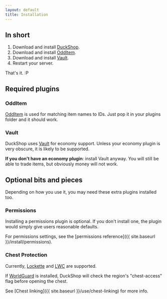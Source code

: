 ```yaml
---
layout: default
title: Installation
---
```


In short
--------

1. Download and install [DuckShop][].
2. Download and install [OddItem][].
3. Download and install [Vault][].
4. Restart your server.

That's it. :P

[DuckShop]: http://dev.bukkit.org/server-mods/duckshop/
[OddItem]: http://dev.bukkit.org/server-mods/odditem/
[Vault]: http://dev.bukkit.org/server-mods/vault/


Required plugins
----------------

### OddItem ###

[OddItem][] is used for matching item names to IDs. Just pop it in your plugins folder and it should work.


### Vault ###

DuckShop uses [Vault][] for economy support. Unless your economy plugin is very obscure, it is likely to be supported.

**If you don't have an economy plugin**: install Vault anyway. You will still be able to trade items, but obviously money will not work.


Optional bits and pieces
------------------------

Depending on how you use it, you may need these extra plugins installed too.


### Permissions ###

Installing a permissions plugin is optional. If you don't install one, the plugin would simply give users reasonable defaults.

For permissions settings, see the [permissions reference]({{ site.baseurl }}/install/permissions).


### Chest Protection ###

Currently, [Lockette](http://forums.bukkit.org/threads/4336/) and [LWC](http://forums.bukkit.org/threads/967/) are supported.

If [WorldGuard](http://wiki.sk89q.com/wiki/WorldGuard) is installed, DuckShop will check the region's "chest-access" flag before opening the chest.

See [Chest linking]({{ site.baseurl }}/use/chest-linking) for more info.
